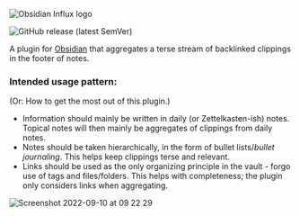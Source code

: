![Obsidian Influx logo](https://user-images.githubusercontent.com/6455628/178807529-785b29cd-b1d7-4586-99de-5b4411d8fd17.png)

![GitHub release (latest SemVer)](https://img.shields.io/github/v/release/jensmtg/influx?style=for-the-badge&sort=semver)

A plugin for [Obsidian](https://obsidian.md/) that aggregates a terse stream of backlinked clippings in the footer of notes.

### Intended usage pattern: 
(Or: How to get the most out of this plugin.)

* Information should mainly be written in daily (or Zettelkasten-ish) notes. Topical notes will then mainly be aggregates of clippings from daily notes.
* Notes should be taken hierarchically, in the form of bullet lists/*bullet journaling*. This helps keep clippings terse and relevant.
* Links should be used as the only organizing principle in the vault - forgo use of tags and files/folders. This helps with completeness; the plugin only considers links when aggregating.

![Screenshot 2022-09-10 at 09 22 29](https://user-images.githubusercontent.com/6455628/189473676-44b886c1-c4ea-4d26-8284-f0be46aaaeef.png)

